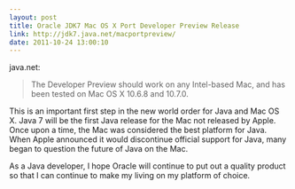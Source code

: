 ```yaml
---
layout: post
title: Oracle JDK7 Mac OS X Port Developer Preview Release
link: http://jdk7.java.net/macportpreview/
date: 2011-10-24 13:00:10
---
```


java.net:
> The Developer Preview should work on any Intel-based Mac, and has been
> tested on Mac OS X 10.6.8 and 10.7.0.

This is an important first step in the new world order for Java and Mac
OS X.  Java 7 will be the first Java release for the Mac not released by
Apple.  Once upon a time, the Mac was considered the best platform for
Java.  When Apple announced it would discontinue official support for
Java, many began to question the future of Java on the Mac.

As a Java developer, I hope Oracle will continue to put out a quality
product so that I can continue to make my living on my platform of
choice.
